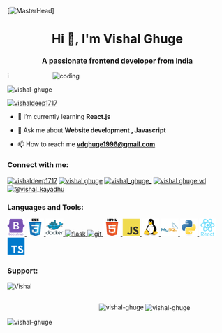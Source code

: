 [![MasterHead](https://t4.ftcdn.net/jpg/03/08/82/39/360_F_308823955_XTMT8TNKmOYnPEwmEmfnskgNqQv3hQE5.jpg)]
<h1 align="center">Hi 👋, I'm Vishal Ghuge</h1>
<h3 align="center">A passionate frontend developer from India</h3>
<img align="right"  width="400" src="https://miro.medium.com/max/1360/1*IRGHmiGsa16stedQvIaZfw.gif" alt="coding" srcset="">
i

<p align="left"> <img src="https://komarev.com/ghpvc/?username=vishal-ghuge&label=Profile%20views&color=0e75b6&style=flat" alt="vishal-ghuge" /> </p>

<p align="left"> <a href="https://twitter.com/vishaldeep1717" target="blank"><img src="https://img.shields.io/twitter/follow/vishaldeep1717?logo=twitter&style=for-the-badge" alt="vishaldeep1717" /></a> </p>

- 🌱 I’m currently learning **React.js**

- 💬 Ask me about **Website development , Javascript**

- 📫 How to reach me **vdghuge1996@gmail.com**

<h3 align="left">Connect with me:</h3>
<p align="left">
<a href="https://twitter.com/vishaldeep1717" target="blank"><img align="center" src="https://raw.githubusercontent.com/rahuldkjain/github-profile-readme-generator/master/src/images/icons/Social/twitter.svg" alt="vishaldeep1717" height="30" width="40" /></a>
<a href="https://fb.com/vishal ghuge" target="blank"><img align="center" src="https://raw.githubusercontent.com/rahuldkjain/github-profile-readme-generator/master/src/images/icons/Social/facebook.svg" alt="vishal ghuge" height="30" width="40" /></a>
<a href="https://instagram.com/vishal_ghuge_" target="blank"><img align="center" src="https://raw.githubusercontent.com/rahuldkjain/github-profile-readme-generator/master/src/images/icons/Social/instagram.svg" alt="vishal_ghuge_" height="30" width="40" /></a>
<a href="https://www.youtube.com/c/vishal ghuge vd" target="blank"><img align="center" src="https://raw.githubusercontent.com/rahuldkjain/github-profile-readme-generator/master/src/images/icons/Social/youtube.svg" alt="vishal ghuge vd" height="30" width="40" /></a>
<a href="https://www.hackerrank.com/@vishal_kayadhu" target="blank"><img align="center" src="https://raw.githubusercontent.com/rahuldkjain/github-profile-readme-generator/master/src/images/icons/Social/hackerrank.svg" alt="@vishal_kayadhu" height="30" width="40" /></a>
</p>

<h3 align="left">Languages and Tools:</h3>
<p align="left"> <a href="https://getbootstrap.com" target="_blank" rel="noreferrer"> <img src="https://raw.githubusercontent.com/devicons/devicon/master/icons/bootstrap/bootstrap-plain-wordmark.svg" alt="bootstrap" width="40" height="40"/> </a> <a href="https://www.w3schools.com/css/" target="_blank" rel="noreferrer"> <img src="https://raw.githubusercontent.com/devicons/devicon/master/icons/css3/css3-original-wordmark.svg" alt="css3" width="40" height="40"/> </a> <a href="https://www.docker.com/" target="_blank" rel="noreferrer"> <img src="https://raw.githubusercontent.com/devicons/devicon/master/icons/docker/docker-original-wordmark.svg" alt="docker" width="40" height="40"/> </a> <a href="https://flask.palletsprojects.com/" target="_blank" rel="noreferrer"> <img src="https://www.vectorlogo.zone/logos/pocoo_flask/pocoo_flask-icon.svg" alt="flask" width="40" height="40"/> </a> <a href="https://git-scm.com/" target="_blank" rel="noreferrer"> <img src="https://www.vectorlogo.zone/logos/git-scm/git-scm-icon.svg" alt="git" width="40" height="40"/> </a> <a href="https://www.w3.org/html/" target="_blank" rel="noreferrer"> <img src="https://raw.githubusercontent.com/devicons/devicon/master/icons/html5/html5-original-wordmark.svg" alt="html5" width="40" height="40"/> </a> <a href="https://developer.mozilla.org/en-US/docs/Web/JavaScript" target="_blank" rel="noreferrer"> <img src="https://raw.githubusercontent.com/devicons/devicon/master/icons/javascript/javascript-original.svg" alt="javascript" width="40" height="40"/> </a> <a href="https://www.linux.org/" target="_blank" rel="noreferrer"> <img src="https://raw.githubusercontent.com/devicons/devicon/master/icons/linux/linux-original.svg" alt="linux" width="40" height="40"/> </a> <a href="https://www.mysql.com/" target="_blank" rel="noreferrer"> <img src="https://raw.githubusercontent.com/devicons/devicon/master/icons/mysql/mysql-original-wordmark.svg" alt="mysql" width="40" height="40"/> </a> <a href="https://www.python.org" target="_blank" rel="noreferrer"> <img src="https://raw.githubusercontent.com/devicons/devicon/master/icons/python/python-original.svg" alt="python" width="40" height="40"/> </a> <a href="https://reactjs.org/" target="_blank" rel="noreferrer"> <img src="https://raw.githubusercontent.com/devicons/devicon/master/icons/react/react-original-wordmark.svg" alt="react" width="40" height="40"/> </a> <a href="https://www.typescriptlang.org/" target="_blank" rel="noreferrer"> <img src="https://raw.githubusercontent.com/devicons/devicon/master/icons/typescript/typescript-original.svg" alt="typescript" width="40" height="40"/> </a> </p>

<h3 align="left">Support:</h3>
<p><a href="https://www.buymeacoffee.com/Vishal"> <img align="left" src="https://cdn.buymeacoffee.com/buttons/v2/default-yellow.png" height="50" width="210" alt="Vishal" /></a></p><br><br>

<p><img align="left" src="https://github-readme-stats.vercel.app/api/top-langs?username=vishal-ghuge&show_icons=true&locale=en&layout=compact" alt="vishal-ghuge" /></p>

<p>&nbsp;<img align="center" src="https://github-readme-stats.vercel.app/api?username=vishal-ghuge&show_icons=true&locale=en" alt="vishal-ghuge" /></p>

<p><img align="center" src="https://github-readme-streak-stats.herokuapp.com/?user=vishal-ghuge&" alt="vishal-ghuge" /></p>
